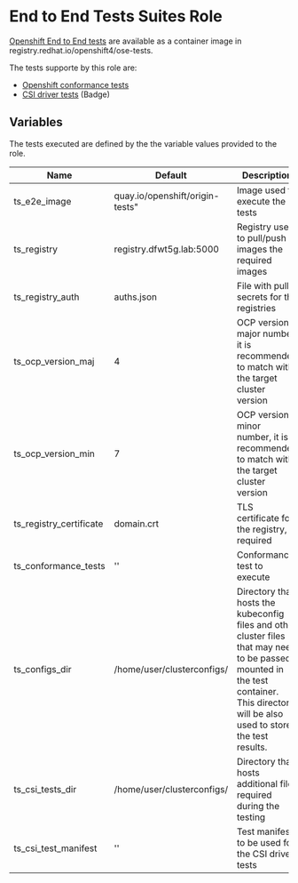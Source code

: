 # End to End Tests Suites Role

[Openshift End to End tests](https://github.com/openshift/openshift-tests) are available as a container image in registry.redhat.io/openshift4/ose-tests.

The tests supporte by this role are:
 - [Openshift conformance tests](https://github.com/openshift/openshift-tests)
 - [CSI driver tests](https://redhat-connect.gitbook.io/openshift-badges/badges/container-storage-interface-csi-1/workflow/test-environment) (Badge)

## Variables

The tests executed are defined by the the variable values provided to the role.

Name                               | Default                                    | Description
---------------------------------- | ------------------------------------------ | -------------------------------------------------------------
ts\_e2e\_image                     | quay.io/openshift/origin-tests"            | Image used to execute the tests
ts\_registry                       | registry.dfwt5g.lab:5000                   | Registry used to pull/push images the required images
ts\_registry\_auth                 | auths.json                                 | File with pull secrets for the registries
ts\_ocp\_version\_maj              | 4                                          | OCP version major number, it is recommended to match with the target cluster version
ts\_ocp\_version\_min              | 7                                          | OCP version minor number, it is recommended to match with the target cluster version
ts\_registry\_certificate          | domain.crt                                 | TLS certificate for the registry, if required
ts\_conformance\_tests             | ''                                         | Conformance test to execute
ts\_configs\_dir                   | /home/user/clusterconfigs/                 | Directory that hosts the kubeconfig files and other cluster files that may need to be passed mounted in the test container. This directory will be also used to store the test results.
ts\_csi\_tests\_dir                | /home/user/clusterconfigs/                 | Directory that hosts additional files required during the testing
ts\_csi\_test\_manifest            | ''                                         | Test manifest to be used for the CSI driver tests